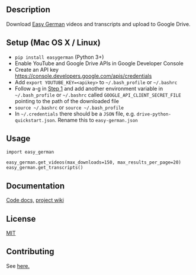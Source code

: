 ## Description

Download [Easy German](http://easygerman.org/) videos and transcripts and upload to Google Drive.

## Setup (Mac OS X / Linux)

- `pip install easygerman` (Python 3+)
- Enable YouTube and Google Drive APIs in Google Developer Console
- Create an API key https://console.developers.google.com/apis/credentials
- Add `export YOUTUBE_KEY=<apikey>` to `~/.bash_profile` or `~/.bashrc`
- Follow a-g in [Step 1](https://developers.google.com/drive/v3/web/quickstart/python) and add another environment variable in `~/.bash_profile` or `~/.bashrc` called `GOOGLE_API_CLIENT_SECRET_FILE` pointing to the path of the downloaded file
- `source ~/.bashrc` or `source ~/.bash_profile`
- In `~/.credentials` there should be a `JSON` file, e.g. `drive-python-quickstart.json`. Rename this to `easy-german.json`

## Usage
```
import easy_german

easy_german.get_videos(max_downloads=150, max_results_per_page=20)
easy_german.get_transcripts()
```

## Documentation

[Code docs,](https://readthedocs.org/) [project wiki](https://family-guy.github.io/easy-german-wiki/)

## License

[MIT](http://opensource.org/licenses/MIT)

## Contributing

See [here.](https://gist.github.com/Chaser324/ce0505fbed06b947d962#accepting-and-merging-a-pull-request)